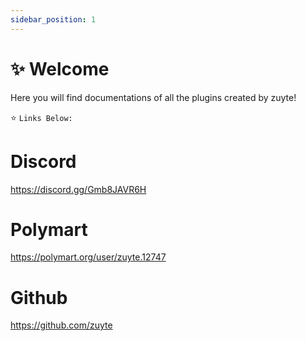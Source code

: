 ```yaml
---
sidebar_position: 1
---
```


# ✨ Welcome

Here you will find documentations of all the plugins created by zuyte!

⭐ `Links Below:`

# Discord

https://discord.gg/Gmb8JAVR6H

# Polymart

https://polymart.org/user/zuyte.12747

# Github

https://github.com/zuyte

